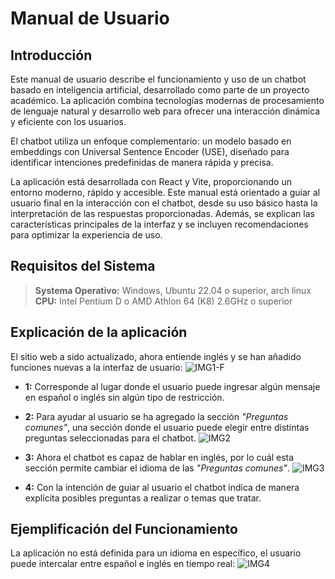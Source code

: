 # Manual de Usuario

## Introducción

Este manual de usuario describe el funcionamiento y uso de un chatbot basado en inteligencia artificial, desarrollado como parte de un proyecto académico. La aplicación combina tecnologías modernas de procesamiento de lenguaje natural y desarrollo web para ofrecer una interacción dinámica y eficiente con los usuarios.

El chatbot utiliza un enfoque complementario: un modelo basado en embeddings con Universal Sentence Encoder (USE), diseñado para identificar intenciones predefinidas de manera rápida y precisa. 

La aplicación está desarrollada con React y Vite, proporcionando un entorno moderno, rápido y accesible. Este manual está orientado a guiar al usuario final en la interacción con el chatbot, desde su uso básico hasta la interpretación de las respuestas proporcionadas. Además, se explican las características principales de la interfaz y se incluyen recomendaciones para optimizar la experiencia de uso.



## Requisitos del Sistema

> **Systema Operativo:** Windows, Ubuntu 22.04 o superior, arch linux
> **CPU:** Intel Pentium D o AMD Athlon 64 (K8) 2.6GHz o superior

## Explicación de la aplicación
El sitio web a sido actualizado, ahora entiende inglés y se han añadido funciones nuevas a la interfaz de usuario:
![IMG1-F](https://github.com/user-attachments/assets/618f90af-c9db-4ca5-aa4a-c3308aff7e60)

-  **1:** Corresponde al lugar donde el usuario puede ingresar algún mensaje en español o inglés sin algún tipo de restricción.
-  **2:** Para ayudar al usuario se ha agregado la sección *"Preguntas comunes"*, una sección donde el usuario puede elegir entre distintas preguntas seleccionadas para el chatbot.
  ![IMG2](https://github.com/user-attachments/assets/ffa6439f-069b-457e-a01a-9bd20e1a9a31)

-  **3:** Ahora el chatbot es capaz de hablar en inglés, por lo cuál esta sección permite cambiar el idioma de las *"Preguntas comunes"*.
  ![IMG3](https://github.com/user-attachments/assets/06ae969e-9702-4726-bf7b-03fb4389cbcf)

- **4:** Con la intención de guiar al usuario el chatbot  indica de manera explícita posibles preguntas a realizar o temas que tratar.

## Ejemplificación del Funcionamiento
La aplicación no está definida para un idioma en específico, el usuario puede intercalar entre español e inglés en tiempo real:
![IMG4](https://github.com/user-attachments/assets/de995650-dff1-4d2f-8fed-694862498136)
